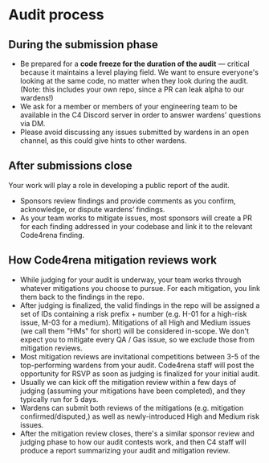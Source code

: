 # Audit process

## During the submission phase

* Be prepared for a **code freeze for the duration of the audit** — critical because it maintains a level playing field. We want to ensure everyone's looking at the same code, no matter when they look during the audit. (Note: this includes your own repo, since a PR can leak alpha to our wardens!)
* We ask for a member or members of your engineering team to be available in the C4 Discord server in order to answer wardens’ questions via DM.
* Please avoid discussing any issues submitted by wardens in an open channel, as this could give hints to other wardens.

## After submissions close

Your work will play a role in developing a public report of the audit.

* Sponsors review findings and provide comments as you confirm, acknowledge, or dispute wardens’ findings.
* As your team works to mitigate issues, most sponsors will create a PR for each finding addressed in your codebase and link it to the relevant Code4rena finding.

## How Code4rena mitigation reviews work

- While judging for your audit is underway, your team works through whatever mitigations you choose to pursue. For each mitigation, you link them back to the findings in the repo.
- After judging is finalized, the valid findings in the repo will be assigned a set of IDs containing a risk prefix + number (e.g. H-01 for a high-risk issue, M-03 for a medium). Mitigations of all High and Medium issues (we call them "HMs" for short) will be considered in-scope. We don't expect you to mitigate every QA / Gas issue, so we exclude those from mitigation reviews.
- Most mitigation reviews are invitational competitions between 3-5 of the top-performing wardens from your audit. Code4rena staff will post the opportunity for RSVP as soon as judging is finalized for your initial audit. 
- Usually we can kick off the mitigation review within a few days of judging (assuming your mitigations have been completed), and they typically run for 5 days.
- Wardens can submit both reviews of the mitigations (e.g. mitigation confirmed/disputed,) as well as newly-introduced High and Medium risk issues.
- After the mitigation review closes, there's a similar sponsor review and judging phase to how our audit contests work, and then C4 staff will produce a report summarizing your audit and mitigation review. 
